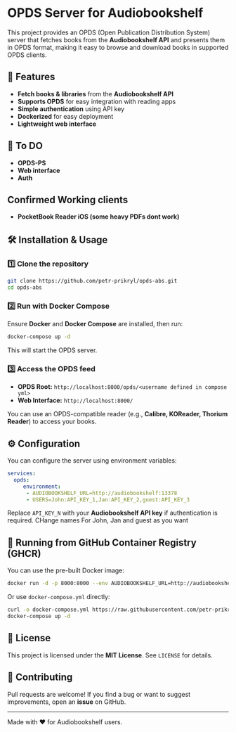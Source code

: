 # OPDS Server for Audiobookshelf

This project provides an OPDS (Open Publication Distribution System) server that fetches books from the **Audiobookshelf API** and presents them in OPDS format, making it easy to browse and download books in supported OPDS clients.

## 🚀 Features

- **Fetch books & libraries** from the **Audiobookshelf API**
- **Supports OPDS** for easy integration with reading apps
- **Simple authentication** using API key
- **Dockerized** for easy deployment
- **Lightweight web interface** 

## 🚀 To DO
  -  **OPDS-PS**
  -  **Web interface**
  -  **Auth**

## Confirmed Working clients
 - **PocketBook Reader iOS (some heavy PDFs dont work)**

## 🛠 Installation & Usage

### 1️⃣ **Clone the repository**

```bash
git clone https://github.com/petr-prikryl/opds-abs.git
cd opds-abs
```

### 2️⃣ **Run with Docker Compose**

Ensure **Docker** and **Docker Compose** are installed, then run:

```bash
docker-compose up -d
```

This will start the OPDS server.

### 3️⃣ **Access the OPDS feed**

- **OPDS Root:** `http://localhost:8000/opds/<username defined in compose yml>`
- **Web Interface:** `http://localhost:8000/`

You can use an OPDS-compatible reader (e.g., **Calibre, KOReader, Thorium Reader**) to access your books.

## ⚙ Configuration

You can configure the server using environment variables:

```yaml
services:
  opds:
     environment:
      - AUDIOBOOKSHELF_URL=http://audiobookshelf:13378
      - USERS=John:API_KEY_1,Jan:API_KEY_2,guest:API_KEY_3

```

Replace `API_KEY_N` with your **Audiobookshelf API key** if authentication is required. CHange names For John, Jan and guest as you want 

## 🐳 Running from GitHub Container Registry (GHCR)

You can use the pre-built Docker image:

```bash
docker run -d -p 8000:8000 --env AUDIOBOOKSHELF_URL=http://audiobookshelf:13378 ghcr.io/petr-prikryl/opds-abs:latest
```

Or use `docker-compose.yml` directly:

```bash
curl -o docker-compose.yml https://raw.githubusercontent.com/petr-prikryl/OPDS-ABS/refs/heads/master/docker-compose.yml
docker-compose up -d
```

## 📜 License

This project is licensed under the **MIT License**. See `LICENSE` for details.

## 🙌 Contributing

Pull requests are welcome! If you find a bug or want to suggest improvements, open an **issue** on GitHub.

---

Made with ❤️ for Audiobookshelf users.

